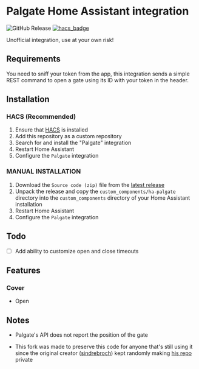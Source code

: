 # Palgate Home Assistant integration

![GitHub Release](https://img.shields.io/github/v/release/ShonP40/ha-palgate?style=flat-square)
[![hacs_badge](https://img.shields.io/badge/HACS-Custom-41BDF5.svg)](https://github.com/hacs/integration)

Unofficial integration, use at your own risk!

## Requirements
You need to sniff your token from the app, this integration sends a simple REST command to open a gate using its ID with your token in the header.

## Installation

### HACS (Recommended)

1. Ensure that [HACS](https://hacs.xyz/) is installed
2. Add this repository as a custom repository
3. Search for and install the "Palgate" integration
4. Restart Home Assistant
5. Configure the `Palgate` integration

### MANUAL INSTALLATION

1. Download the `Source code (zip)` file from the [latest release](https://github.com/ShonP40/ha-palgate/releases/latest)
2. Unpack the release and copy the `custom_components/ha-palgate` directory into the `custom_components` directory of your Home Assistant installation
3. Restart Home Assistant
4. Configure the `Palgate` integration

## Todo
- [ ] Add ability to customize open and close timeouts

## Features
### Cover
- Open

## Notes
- Palgate's API does not report the position of the gate

- This fork was made to preserve this code for anyone that's still using it since the original creator ([sindrebroch](https://github.com/sindrebroch)) kept randomly making [his repo](https://github.com/sindrebroch/ha-palgate) private
